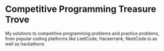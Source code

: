 # Competitive Programming Treasure Trove
My solutions to competitive programming problems and practice problems, from popular coding platforms like LeetCode, Hackerrank, NeetCode.io as well as hackathons
